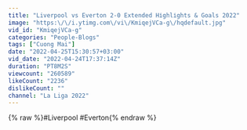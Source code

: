 ```yaml
---
title: "Liverpool vs Everton 2-0 Extеndеd Hіghlіghts & Goals 2022"
image: "https:\/\/i.ytimg.com\/vi\/KmiqejVCa-g\/hqdefault.jpg"
vid_id: "KmiqejVCa-g"
categories: "People-Blogs"
tags: ["Cuong Mai"]
date: "2022-04-25T15:30:57+03:00"
vid_date: "2022-04-24T17:37:14Z"
duration: "PT8M2S"
viewcount: "260589"
likeCount: "2236"
dislikeCount: ""
channel: "La Liga 2022"
---
```

{% raw %}#Liverpool #Everton{% endraw %}
